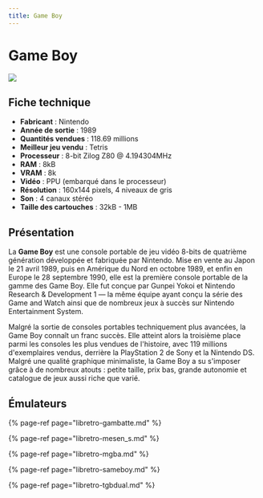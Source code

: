 ```yaml
---
title: Game Boy
---
```


# Game Boy

![](https://gblobscdn.gitbook.com/assets%2F-LdKWTKrrUvJVmGP83hw%2F-M3AlaIkzLgQ7DhGlvlk%2F-M3Ap9UnV4QUEdB3Z3h-%2Fimage.png?alt=media&token=9a388660-7474-4cb1-ab4c-c0eb199a7c09)

## Fiche technique

* **Fabricant** : Nintendo
* **Année de sortie** : 1989
* **Quantités vendues** : 118.69 millions
* **Meilleur jeu vendu** : Tetris
* **Processeur** : 8-bit Zilog Z80 @ 4.194304MHz
* **RAM** : 8kB
* **VRAM** : 8k
* **Vidéo** : PPU \(embarqué dans le processeur\)
* **Résolution** : 160x144 pixels, 4 niveaux de gris
* **Son** : 4 canaux stéréo
* **Taille des cartouches** : 32kB - 1MB

## Présentation

La **Game Boy** est une console portable de jeu vidéo 8-bits de quatrième génération développée et fabriquée par Nintendo. Mise en vente au Japon le 21 avril 1989, puis en Amérique du Nord en octobre 1989, et enfin en Europe le 28 septembre 1990, elle est la première console portable de la gamme des Game Boy. Elle fut conçue par Gunpei Yokoi et Nintendo Research & Development 1 — la même équipe ayant conçu la série des Game and Watch ainsi que de nombreux jeux à succès sur Nintendo Entertainment System.

Malgré la sortie de consoles portables techniquement plus avancées, la Game Boy connaît un franc succès. Elle atteint alors la troisième place parmi les consoles les plus vendues de l'histoire, avec 119 millions d'exemplaires vendus, derrière la PlayStation 2 de Sony et la Nintendo DS. Malgré une qualité graphique minimaliste, la Game Boy a su s'imposer grâce à de nombreux atouts : petite taille, prix bas, grande autonomie et catalogue de jeux aussi riche que varié.

## Émulateurs

{% page-ref page="libretro-gambatte.md" %}

{% page-ref page="libretro-mesen\_s.md" %}

{% page-ref page="libretro-mgba.md" %}

{% page-ref page="libretro-sameboy.md" %}

{% page-ref page="libretro-tgbdual.md" %}

